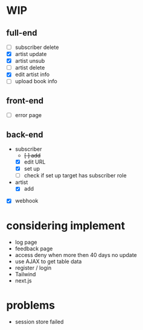 # WIP
## full-end
- [ ] subscriber delete
- [x] artist update
- [x] artist unsub
- [ ] artist delete
- [x] edit artist info
- [ ] upload book info
## front-end
- [ ] error page
## back-end
* subscriber
    - ~~[ ] add~~
    - [x] edit URL
    - [x] set up
    - [ ] check if set up target has subscriber role
* artist
    - [x] add
- [x] webhook

# considering implement
- log page
- feedback page
- access deny when more then 40 days no update
- use AJAX to get table data
- register / login
- Tailwind
- next.js

# problems
- session store failed